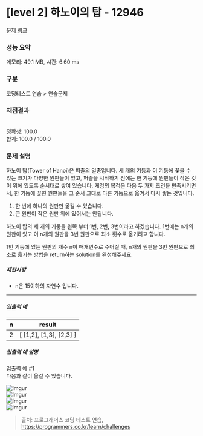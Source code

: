 # [level 2] 하노이의 탑 - 12946 

[문제 링크](https://school.programmers.co.kr/learn/courses/30/lessons/12946) 

### 성능 요약

메모리: 49.1 MB, 시간: 6.60 ms

### 구분

코딩테스트 연습 > 연습문제

### 채점결과

<br/>정확성: 100.0<br/>합계: 100.0 / 100.0

### 문제 설명

<p style="user-select: auto;">하노이 탑(Tower of Hanoi)은 퍼즐의 일종입니다. 세 개의 기둥과 이 기동에 꽂을 수 있는 크기가 다양한 원판들이 있고, 퍼즐을 시작하기 전에는 한 기둥에 원판들이 작은 것이 위에 있도록 순서대로 쌓여 있습니다. 게임의 목적은 다음 두 가지 조건을 만족시키면서, 한 기둥에 꽂힌 원판들을 그 순서 그대로 다른 기둥으로 옮겨서 다시 쌓는 것입니다.</p>

<ol style="user-select: auto;">
<li style="user-select: auto;">한 번에 하나의 원판만 옮길 수 있습니다.</li>
<li style="user-select: auto;">큰 원판이 작은 원판 위에 있어서는 안됩니다.</li>
</ol>

<p style="user-select: auto;">하노이 탑의 세 개의 기둥을 왼쪽 부터 1번, 2번, 3번이라고 하겠습니다. 1번에는 n개의 원판이 있고 이 n개의 원판을 3번 원판으로 최소 횟수로 옮기려고 합니다.</p>

<p style="user-select: auto;">1번 기둥에 있는 원판의 개수 n이 매개변수로 주어질 때, n개의 원판을 3번 원판으로 최소로 옮기는 방법을 return하는 solution를 완성해주세요.</p>

<h5 style="user-select: auto;">제한사항</h5>

<ul style="user-select: auto;">
<li style="user-select: auto;">n은 15이하의 자연수 입니다.</li>
</ul>

<hr style="user-select: auto;">

<h5 style="user-select: auto;">입출력 예</h5>
<table class="table" style="user-select: auto;">
        <thead style="user-select: auto;"><tr style="user-select: auto;">
<th style="user-select: auto;">n</th>
<th style="user-select: auto;">result</th>
</tr>
</thead>
        <tbody style="user-select: auto;"><tr style="user-select: auto;">
<td style="user-select: auto;">2</td>
<td style="user-select: auto;">[ [1,2], [1,3], [2,3] ]</td>
</tr>
</tbody>
      </table>
<h5 style="user-select: auto;">입출력 예 설명</h5>

<p style="user-select: auto;">입출력 예 #1<br style="user-select: auto;">
다음과 같이 옮길 수 있습니다.</p>

<p style="user-select: auto;"><img src="https://i.imgur.com/SWEqD08.png" title="" alt="Imgur" style="user-select: auto;"><br style="user-select: auto;">
<img src="https://i.imgur.com/mrmOzV2.png" title="" alt="Imgur" style="user-select: auto;"><br style="user-select: auto;">
<img src="https://i.imgur.com/Ent83gA.png" title="" alt="Imgur" style="user-select: auto;"><br style="user-select: auto;">
<img src="https://i.imgur.com/osJFfhF.png" title="" alt="Imgur" style="user-select: auto;"></p>


> 출처: 프로그래머스 코딩 테스트 연습, https://programmers.co.kr/learn/challenges